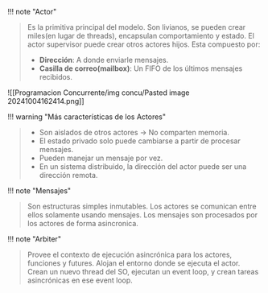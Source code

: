 
!!! note "Actor"
> Es la primitiva principal del modelo. Son livianos, se pueden crear miles(en lugar de threads), encapsulan comportamiento y estado.
> El actor supervisor puede crear otros actores hijos.
> Esta compuesto por:
> - **Dirección**: A donde enviarle mensajes.
> - **Casilla de correo(mailbox)**: Un FIFO de los últimos mensajes recibidos.

![[Programacion Concurrente/img concu/Pasted image 20241004162414.png]]

!!! warning "Más características de los Actores"
> - Son aislados de otros actores -> No comparten memoria.
> - El estado privado solo puede cambiarse a partir de procesar mensajes.
> - Pueden manejar un mensaje por vez.
> - En un sistema distribuido, la dirección del actor puede ser una dirección remota.


!!! note "Mensajes"
> Son estructuras simples inmutables.
> Los actores se comunican entre ellos solamente usando mensajes.
> Los mensajes son procesados por los actores de forma asincronica.


!!! note "Arbiter"
> Provee el contexto de ejecución asincrónica para los actores, funciones y futures.
> Alojan el entorno donde se ejecuta el actor.
> Crean un nuevo thread del SO, ejecutan un event loop, y crean tareas asincrónicas en ese event loop.
